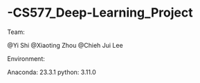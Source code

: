 # -CS577_Deep-Learning_Project
Team:

@Yi Shi 
@Xiaoting Zhou
@Chieh Jui Lee

Environment:

Anaconda: 23.3.1
python: 3.11.0
